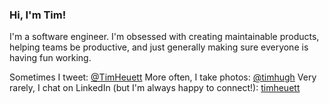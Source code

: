 ### Hi, I'm Tim!

I'm a software engineer. I'm obsessed with creating maintainable products, helping teams be productive, and just generally making sure everyone is having fun working.

Sometimes I tweet: [@TimHeuett](https://twitter.com/TimHeuett)
More often, I take photos: [@timhugh](https://www.instagram.com/timhugh/)
Very rarely, I chat on LinkedIn (but I'm always happy to connect!): [timheuett](https://www.linkedin.com/in/timheuett/)
